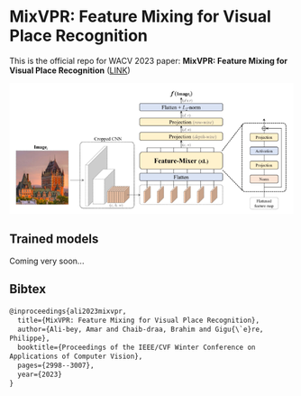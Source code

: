 # MixVPR: Feature Mixing for Visual Place Recognition

This is the official repo for WACV 2023 paper: **MixVPR: Feature Mixing for Visual Place Recognition** ([LINK](https://openaccess.thecvf.com/content/WACV2023/html/Ali-bey_MixVPR_Feature_Mixing_for_Visual_Place_Recognition_WACV_2023_paper.html))

![1675808347647](image/README/1675808347647.png)

## Trained models

Coming very soon...

## Bibtex

```
@inproceedings{ali2023mixvpr,
  title={MixVPR: Feature Mixing for Visual Place Recognition},
  author={Ali-bey, Amar and Chaib-draa, Brahim and Gigu{\`e}re, Philippe},
  booktitle={Proceedings of the IEEE/CVF Winter Conference on Applications of Computer Vision},
  pages={2998--3007},
  year={2023}
}
```
